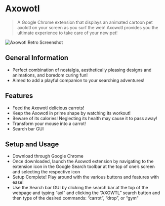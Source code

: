 # Axowotl
> A Google Chrome extension that displays an animated cartoon pet axolotl on your screen as you surf the web! Axowotl provides you the ultimate experience to take care of your new pet!


![Axowotl Retro Screenshot](https://user-images.githubusercontent.com/116392808/197382970-b4b14fbc-cb28-43b6-861e-be26d6b529e2.png)


## General Information
- Perfect combination of nostalgia, aesthetically pleasing designs and animations, and boredom curing fun!
- Aimed to add a playful companion to your searching adventures!


## Features
- Feed the Axowotl delicious carrots!
- Keep the Axowotl in prime shape by watching its workout!
- Beware of its calories! Neglecting its health may cause it to pass away!
- Transform your mouse into a carrot!
- Search bar GUI


## Setup and Usage
- Download through Google Chrome
- Once downloaded, launch the Axowotl extension by navigating to the extension icon in the Google Search toolbar at the top of one’s screen and selecting the respective icon
- Setup Complete! Play around with the various buttons and features with ease!
- Use the Search bar GUI by clicking the search bar at the top of the webpage and typing “axl” and clicking the “AXOWTL” search button and then type of the desired commands: “carrot”, “drop”, or “gym”





